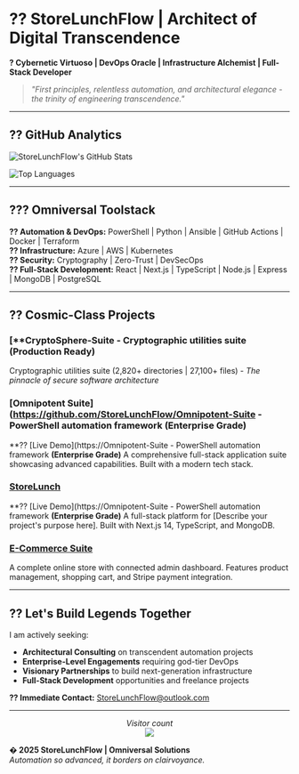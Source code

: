 ﻿?? **StoreLunchFlow** | Architect of Digital Transcendence
=== 

**? Cybernetic Virtuoso | DevOps Oracle | Infrastructure Alchemist | Full-Stack Developer**

> *"First principles, relentless automation, and architectural elegance - the trinity of engineering transcendence."*

---

## ?? GitHub Analytics

![StoreLunchFlow's GitHub Stats](https://github-readme-stats.vercel.app/api?username=StoreLunchFlow&show_icons=true&theme=radical&hide_title=true&count_private=true)

![Top Languages](https://github-readme-stats.vercel.app/api/top-langs/?username=StoreLunchFlow&layout=compact&theme=radical&hide_title=true)

---

## ??? Omniversal Toolstack

**?? Automation & DevOps:** PowerShell | Python | Ansible | GitHub Actions | Docker | Terraform  
**?? Infrastructure:** Azure | AWS | Kubernetes  
**?? Security:** Cryptography | Zero-Trust | DevSecOps  
**?? Full-Stack Development:** React | Next.js | TypeScript | Node.js | Express | MongoDB | PostgreSQL  

---

## ?? Cosmic-Class Projects

### [**CryptoSphere-Suite - Cryptographic utilities suite **(Production Ready)**
Cryptographic utilities suite (2,820+ directories | 27,100+ files) - *The pinnacle of secure software architecture*

### [**Omnipotent Suite**](https://github.com/StoreLunchFlow/Omnipotent-Suite - PowerShell automation framework **(Enterprise Grade)**
**?? [Live Demo](https://Omnipotent-Suite - PowerShell automation framework **(Enterprise Grade)**
A comprehensive full-stack application suite showcasing advanced capabilities. Built with a modern tech stack.

### [**StoreLunch**](https://github.com/StoreLunchFlow/StoreLunch)
**?? [Live Demo](https://Omnipotent-Suite - PowerShell automation framework **(Enterprise Grade)**
A full-stack platform for [Describe your project's purpose here]. Built with Next.js 14, TypeScript, and MongoDB.

### [**E-Commerce Suite**](https://github.com/StoreLunchFlow/ecommerce-store)
A complete online store with connected admin dashboard. Features product management, shopping cart, and Stripe payment integration.

---

## ?? Let's Build Legends Together

I am actively seeking:
- **Architectural Consulting** on transcendent automation projects
- **Enterprise-Level Engagements** requiring god-tier DevOps
- **Visionary Partnerships** to build next-generation infrastructure
- **Full-Stack Development** opportunities and freelance projects

**?? Immediate Contact:** [StoreLunchFlow@outlook.com](mailto:StoreLunchFlow@outlook.com)

---

<p align="center"> 
  <i>Visitor count</i><br>
  <img src="https://profile-counter.glitch.me/StoreLunchFlow/count.svg" />
</p>

**� 2025 StoreLunchFlow | Omniversal Solutions**  
*Automation so advanced, it borders on clairvoyance.*
